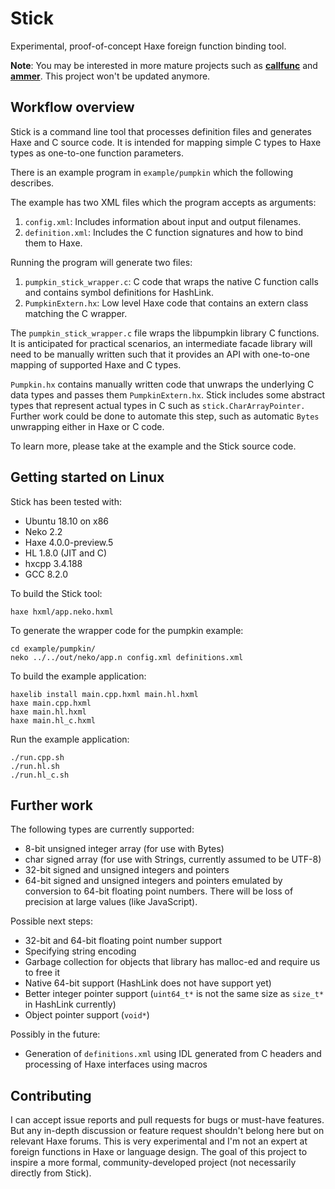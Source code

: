 Stick
=====

Experimental, proof-of-concept Haxe foreign function binding tool.

**Note**: You may be interested in more mature projects such as **[callfunc](https://github.com/chfoo/callfunc)** and **[ammer](https://github.com/Aurel300/ammer)**. This project won't be updated anymore.


Workflow overview
-----------------

Stick is a command line tool that processes definition files and generates Haxe and C source code. It is intended for mapping simple C types to Haxe types as one-to-one function parameters.

There is an example program in `example/pumpkin` which the following describes.

The example has two XML files which the program accepts as arguments:

1. `config.xml`: Includes information about input and output filenames.
2. `definition.xml`: Includes the C function signatures and how to bind them to Haxe.

Running the program will generate two files:

1. `pumpkin_stick_wrapper.c`: C code that wraps the native C function calls and contains symbol definitions for HashLink.
2. `PumpkinExtern.hx`: Low level Haxe code that contains an extern class matching the C wrapper.

The `pumpkin_stick_wrapper.c` file wraps the libpumpkin library C functions. It is anticipated for practical scenarios, an intermediate facade library will need to be manually written such that it provides an API with one-to-one mapping of supported Haxe and C types.

`Pumpkin.hx` contains manually written code that unwraps the underlying C data types and passes them `PumpkinExtern.hx`. Stick includes some abstract types that represent actual types in C such as `stick.CharArrayPointer.` Further work could be done to automate this step, such as automatic `Bytes` unwrapping either in Haxe or C code.

To learn more, please take at the example and the Stick source code.

Getting started on Linux
------------------------

Stick has been tested with:

* Ubuntu 18.10 on x86
* Neko 2.2
* Haxe 4.0.0-preview.5
* HL 1.8.0 (JIT and C)
* hxcpp 3.4.188
* GCC 8.2.0

To build the Stick tool:

    haxe hxml/app.neko.hxml

To generate the wrapper code for the pumpkin example:

    cd example/pumpkin/
    neko ../../out/neko/app.n config.xml definitions.xml

To build the example application:

    haxelib install main.cpp.hxml main.hl.hxml
    haxe main.cpp.hxml
    haxe main.hl.hxml
    haxe main.hl_c.hxml

Run the example application:

    ./run.cpp.sh
    ./run.hl.sh
    ./run.hl_c.sh

Further work
------------

The following types are currently supported:

* 8-bit unsigned integer array (for use with Bytes)
* char signed array (for use with Strings, currently assumed to be UTF-8)
* 32-bit signed and unsigned integers and pointers
* 64-bit signed and unsigned integers and pointers emulated by conversion to 64-bit floating point numbers. There will be loss of precision at large values (like JavaScript).

Possible next steps:

* 32-bit and 64-bit floating point number support
* Specifying string encoding
* Garbage collection for objects that library has malloc-ed and require us to free it
* Native 64-bit support (HashLink does not have support yet)
* Better integer pointer support (`uint64_t*` is not the same size as `size_t*` in HashLink currently)
* Object pointer support (`void*`)

Possibly in the future:

* Generation of `definitions.xml` using IDL generated from C headers and processing of Haxe interfaces using macros

Contributing
------------

I can accept issue reports and pull requests for bugs or must-have features. But any in-depth discussion or feature request shouldn't belong here but on relevant Haxe forums. This is very experimental and I'm not an expert at foreign functions in Haxe or language design. The goal of this project to inspire a more formal, community-developed project (not necessarily directly from Stick).
